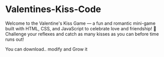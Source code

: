 # Valentines-Kiss-Code
Welcome to the Valentine's Kiss Game — a fun and romantic mini-game built with HTML, CSS, and JavaScript to celebrate love and friendship! 💖
Challenge your reflexes and catch as many kisses as you can before time runs out!


You can download.. modify and Grow it
